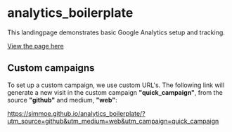 # analytics_boilerplate

This landingpage demonstrates basic Google Analytics setup and tracking. 

<a href="https://simmoe.github.io/analytics_boilerplate/">View the page here</a>

## Custom campaigns
To set up a custom campaign, we use custom URL's. The following link will generate a new visit in the custom campaign <strong>"quick_campaign"</strong>, from the source <strong>"github"</strong> and medium, <strong>"web"</strong>:

<a href="https://simmoe.github.io/analytics_boilerplate/?utm_source=github&utm_medium=web&utm_campaign=quick_campaign">https://simmoe.github.io/analytics_boilerplate/?utm_source=github&utm_medium=web&utm_campaign=quick_campaign</a>
 
